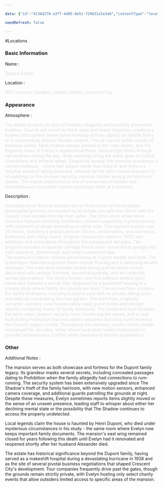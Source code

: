 ```yaml
---

data: {"id":"4136d278-e2f7-4d05-8e51-f29631a1e3a6","contentType":"locations","name":"Dupont's Mansion","color":"#6e6e6e","template":{"BasicInformation":{"type":"group","label":"Basic Information","fields":{"Name":{"type":"text","value":"<p><span style=\"color: rgb(218, 218, 218)\">Dupont Estate</span></p>","required":true},"Location":{"type":"text","value":"<p><span style=\"color: rgb(218, 218, 218)\">600 Crescent Gardens, Garden District, Crescent City</span></p>"},"MapImage":{"type":"image","value":null}}},"Appearance":{"type":"group","label":"Appearance","fields":{"Atmosphere":{"type":"textarea","value":"<p><span style=\"color: rgb(218, 218, 218)\">The estate projects an aura of timeless elegance and carefully preserved tradition. Sounds are muted by thick walls and heavy draperies, creating a hushed atmosphere where every footstep echoes slightly on marble floors or is absorbed by antique Persian carpets. The air carries subtle scents of beeswax polish, fresh flowers always present in the main rooms, and the lingering notes of Evelyn's signature perfume. Natural light filters through tall windows during the day, while evenings bring the warm glow of crystal chandeliers and antique lamps. Despite its beauty, the mansion possesses a certain coldness - rooms feel staged rather than lived in, and there's a tangible sense of being observed, whether by the stern-faced ancestors in oil paintings or the discreet security cameras hidden among architectural details. The overall impression is one of preserved perfection that simultaneously impresses visitors and keeps them at a distance.</span></p>"},"Description":{"type":"textarea","value":"<p><span style=\"color: rgb(218, 218, 218)\">Imposing Greek Revival mansion set on three acres of immaculately landscaped grounds surrounded by an ornate wrought-iron fence with the Dupont crest worked into the main gates. The three-story white stone structure features towering Corinthian columns supporting a grand portico, with symmetrical wings extending on either side. The mansion boasts over 20 rooms, including a grand ballroom, library, conservatory, and numerous bedrooms and sitting rooms. Original construction dates to 1857, with additions and renovations throughout the subsequent decades. The property includes a separate carriage house (now converted to garage and staff quarters), greenhouse, and small ornamental lake.</span><br><span style=\"color: rgb(218, 218, 218)\">The mansion's interior reflects generations of Dupont wealth and taste. The grand foyer features imported Italian marble flooring and a sweeping double staircase. The main level includes formal dining and reception rooms decorated with antique furniture, ancestral portraits, and art collected across generations. The library houses rare first editions behind glass cases and features a secret door disguised as a bookshelf leading to a private study where family documents are kept. The second floor contains the family bedrooms, including Evelyn's suite with its private sitting room and balcony overlooking the rose garden. The third floor, originally servants' quarters, now houses rarely-used guest rooms and storage spaces containing trunks of family heirlooms. The basement level includes the wine cellar, modern security room monitoring the estate, and a vault built during Prohibition that now stores valuables including (until recently) the Dupont Legacy Locket. Throughout the mansion, certain rooms remain unchanged for decades, while others have been subtly modernized to provide contemporary comfort while maintaining historic appearance.</span></p>"}}},"Other":{"type":"group","label":"Other","fields":{"AdditionalNotes":{"type":"textarea","value":"<p>The mansion serves as both showcase and fortress for the Dupont family legacy. Its grandeur masks several secrets, including concealed passages dating to Prohibition when the family allegedly had connections to rum-running. The security system has been extensively upgraded since The Shadow's theft of the family heirloom, with new motion sensors, enhanced camera coverage, and additional guards patrolling the grounds at night. Despite these measures, Evelyn sometimes reports items slightly moved or the sense of an unseen presence, leading staff to whisper about either her declining mental state or the possibility that The Shadow continues to access the property undetected.</p><p>Local legends claim the house is haunted by Henri Dupont, who died under mysterious circumstances in his study - the same room where Evelyn now keeps important family documents. The mansion's east wing remained closed for years following this death until Evelyn had it renovated and reopened shortly after her husband Alexander died.</p><p>The estate has historical significance beyond the Dupont family, having served as a makeshift hospital during a devastating hurricane in 1938 and as the site of several pivotal business negotiations that shaped Crescent City's development. Tour companies frequently drive past the gates, though the grounds remain strictly private, with Evelyn hosting only select charity events that allow outsiders limited access to specific areas of the mansion.</p>"}}}}}

needRefresh: false

---
```


#Locations

<div class="section level-3"><h3 class="section-header">Basic Information</h3><div class="section-content"><div class="content-container"><div class="field-container field-type-text"><div class="field-label">Name : </div><div class="field-value text-value"><p><span style="color: rgb(218, 218, 218)">Dupont Estate</span></p></div></div><div class="field-container field-type-text"><div class="field-label">Location : </div><div class="field-value text-value"><p><span style="color: rgb(218, 218, 218)">600 Crescent Gardens, Garden District, Crescent City</span></p></div></div></div></div></div><div class="section-separator"></div><div class="section level-3"><h3 class="section-header">Appearance</h3><div class="section-content"><div class="content-container"><div class="field-container field-type-textarea"><div class="field-label">Atmosphere : </div><div class="field-value"><div class="content-creation-textarea"><p><span style="color: rgb(218, 218, 218)">The estate projects an aura of timeless elegance and carefully preserved tradition. Sounds are muted by thick walls and heavy draperies, creating a hushed atmosphere where every footstep echoes slightly on marble floors or is absorbed by antique Persian carpets. The air carries subtle scents of beeswax polish, fresh flowers always present in the main rooms, and the lingering notes of Evelyn's signature perfume. Natural light filters through tall windows during the day, while evenings bring the warm glow of crystal chandeliers and antique lamps. Despite its beauty, the mansion possesses a certain coldness - rooms feel staged rather than lived in, and there's a tangible sense of being observed, whether by the stern-faced ancestors in oil paintings or the discreet security cameras hidden among architectural details. The overall impression is one of preserved perfection that simultaneously impresses visitors and keeps them at a distance.</span></p></div></div></div><div class="field-container field-type-textarea"><div class="field-label">Description : </div><div class="field-value"><div class="content-creation-textarea"><p><span style="color: rgb(218, 218, 218)">Imposing Greek Revival mansion set on three acres of immaculately landscaped grounds surrounded by an ornate wrought-iron fence with the Dupont crest worked into the main gates. The three-story white stone structure features towering Corinthian columns supporting a grand portico, with symmetrical wings extending on either side. The mansion boasts over 20 rooms, including a grand ballroom, library, conservatory, and numerous bedrooms and sitting rooms. Original construction dates to 1857, with additions and renovations throughout the subsequent decades. The property includes a separate carriage house (now converted to garage and staff quarters), greenhouse, and small ornamental lake.</span><br><span style="color: rgb(218, 218, 218)">The mansion's interior reflects generations of Dupont wealth and taste. The grand foyer features imported Italian marble flooring and a sweeping double staircase. The main level includes formal dining and reception rooms decorated with antique furniture, ancestral portraits, and art collected across generations. The library houses rare first editions behind glass cases and features a secret door disguised as a bookshelf leading to a private study where family documents are kept. The second floor contains the family bedrooms, including Evelyn's suite with its private sitting room and balcony overlooking the rose garden. The third floor, originally servants' quarters, now houses rarely-used guest rooms and storage spaces containing trunks of family heirlooms. The basement level includes the wine cellar, modern security room monitoring the estate, and a vault built during Prohibition that now stores valuables including (until recently) the Dupont Legacy Locket. Throughout the mansion, certain rooms remain unchanged for decades, while others have been subtly modernized to provide contemporary comfort while maintaining historic appearance.</span></p></div></div></div></div></div></div><div class="section-separator"></div><div class="section level-3"><h3 class="section-header">Other</h3><div class="section-content"><div class="content-container"><div class="field-container field-type-textarea"><div class="field-label">Additional Notes : </div><div class="field-value"><div class="content-creation-textarea"><p>The mansion serves as both showcase and fortress for the Dupont family legacy. Its grandeur masks several secrets, including concealed passages dating to Prohibition when the family allegedly had connections to rum-running. The security system has been extensively upgraded since The Shadow's theft of the family heirloom, with new motion sensors, enhanced camera coverage, and additional guards patrolling the grounds at night. Despite these measures, Evelyn sometimes reports items slightly moved or the sense of an unseen presence, leading staff to whisper about either her declining mental state or the possibility that The Shadow continues to access the property undetected.</p><p>Local legends claim the house is haunted by Henri Dupont, who died under mysterious circumstances in his study - the same room where Evelyn now keeps important family documents. The mansion's east wing remained closed for years following this death until Evelyn had it renovated and reopened shortly after her husband Alexander died.</p><p>The estate has historical significance beyond the Dupont family, having served as a makeshift hospital during a devastating hurricane in 1938 and as the site of several pivotal business negotiations that shaped Crescent City's development. Tour companies frequently drive past the gates, though the grounds remain strictly private, with Evelyn hosting only select charity events that allow outsiders limited access to specific areas of the mansion.</p></div></div></div></div></div></div><div class="section-separator"></div>